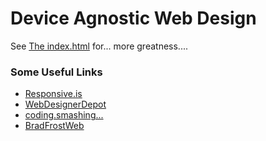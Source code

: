 # Device Agnostic Web Design #

See [The index.html](https://rawgithub.com/erikthedeveloper/device-agnostic-web-design/master/index.html) for... more greatness....

### Some Useful Links ###

* [Responsive.is](http://responsive.is/)
* [WebDesignerDepot](http://www.webdesignerdepot.com/2013/01/the-device-agnostic-approach-to-responsive-design/)
* [coding.smashing...](http://coding.smashingmagazine.com/2012/03/22/device-agnostic-approach-to-responsive-web-design/)
* [BradFrostWeb](http://bradfrostweb.com/blog/post/responsive-strategy/)


